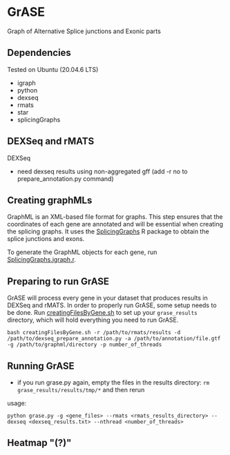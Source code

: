 # GrASE
Graph of Alternative Splice junctions and Exonic parts

## Dependencies
Tested on Ubuntu (20.04.6 LTS)
* igraph
* python
* dexseq
* rmats
* star
* splicingGraphs


## DEXSeq and rMATS
DEXSeq 
* need dexseq results using non-aggregated gff (add -r no to prepare_annotation.py command)

## Creating graphMLs
GraphML is an XML-based file format for graphs. This step ensures that the coordinates of each gene are annotated and will be essential when creating the splicing graphs. It uses the [SplicingGraphs](https://bioconductor.org/packages/release/bioc/html/SplicingGraphs.html) R package to obtain the splice junctions and exons.

To generate the GraphML objects for each gene, run [SplicingGraphs.igraph.r](SplicingGraphs.igraph.r).

## Preparing to run GrASE
GrASE will process every gene in your dataset that produces results in DEXSeq and rMATS. In order to properly run GrASE, some setup needs to be done. Run [creatingFilesByGene.sh](creatingFilesByGene.sh) to set up your `grase_results` directory, which will hold everything you need to run GrASE. 
```
bash creatingFilesByGene.sh -r /path/to/rmats/results -d /path/to/dexseq_prepare_annotation.py -a /path/to/annotation/file.gtf -g /path/to/graphml/directory -p number_of_threads
```

## Running GrASE

* if you run grase.py again, empty the files in the results directory: ```rm grase_results/results/tmp/*``` and then rerun

usage:
```
python grase.py -g <gene_files> --rmats <rmats_results_directory> --dexseq <dexseq_results.txt> --nthread <number_of_threads>
```

## Heatmap "(?)"
